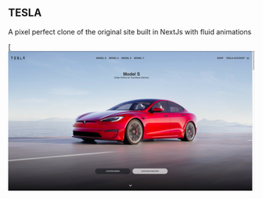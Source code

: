 
## TESLA 

A pixel perfect clone of the original site built in NextJs with fluid animations



[![image](https://github.com/lukwiya23/tesla-ug/blob/main/tesla.png)
